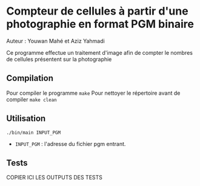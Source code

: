# Compteur de cellules à partir d'une photographie en format PGM binaire

Auteur : Youwan Mahé et Aziz Yahmadi

Ce programme effectue un traitement d'image afin de compter le nombres de cellules présentent sur la photographie

## Compilation

Pour compiler le programme
`make`
Pour nettoyer le répertoire avant de compiler
`make clean`
## Utilisation

`./bin/main INPUT_PGM`

- `INPUT_PGM` : l'adresse du fichier pgm entrant.

## Tests

COPIER ICI LES OUTPUTS DES TESTS
